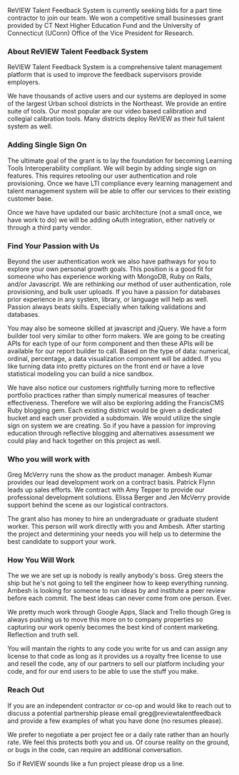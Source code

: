 ReVIEW Talent Feedback System is currently seeking bids for a  part time contractor to join our team. We won a competitive  small businesses grant provided by CT Next Higher Education Fund and the University of Connecticut (UConn) Office of the Vice President for Research.

### About ReVIEW Talent Feedback System

ReVIEW Talent Feedback System is a comprehensive talent management platform that is used to improve the feedback supervisors provide employers. 

We have thousands of active users and our systems are deployed in some of the largest Urban school districts in the Northeast. We provide an entire suite of tools. Our most popular are our video based calibration and collegial calibration tools. Many districts deploy ReVIEW as their full talent system as well. 

### Adding Single Sign On

The ultimate goal of the grant is to lay the foundation for becoming Learning Tools Interoperability compliant. We will begin by adding single sign on features. This requires retooling our user authentication and role provisioning. Once we have LTI compliance every learning management and talent management system will be able to offer our services to their existing customer base.

Once we have have updated our basic architecture (not a small once, we have work to do) we will be adding oAuth integration, either natively or through a third party vendor. 

### Find Your Passion with Us

Beyond the user authentication work we also have pathways for you to explore your own personal growth goals. This position is a good fit for someone who has experience working with MongoDB, Ruby on Rails, and/or Javascript. We are rethinking our method of user authentication, role provisioning, and bulk user uploads. If you have a passion for databases prior experience in any system, library, or language will help as well. Passion always beats skills. Especially when talking validations and databases.

You may also be someone skilled at javascript and jQuery. We have a form builder tool very similar to other form makers. We are going to be creating APIs for each type of our form component and then these APIs will be available for our report builder to call. Based on the type of data: numerical, ordinal, percentage, a data visualization component will be added. If you like turning data into pretty pictures on the front end or have a love statistical modeling you can build a nice sandbox.

We have also notice our customers rightfully turning more to reflective portfolio practices rather than simply numerical measures of teacher effectiveness. Therefore we will also be exploring adding the FrancisCMS Ruby blogging gem. Each existing district would be given a dedicated bucket and each user provided a subdomain. We would utilize the single sign on system we are creating. So if you have a passion for improving education through reflective blogging and alternatives assessment we could play and hack together on this project as well.

### Who you will work with

Greg McVerry runs the show as the product manager. Ambesh Kumar provides our lead development work on a contract basis. Patrick Flynn leads up sales efforts. We contract with Amy Tepper to provide our professional development solutions. Elissa Berger and Jen McVerry provide support behind the scene as our logistical contractors.

The grant also has money to hire an undergraduate or graduate student worker. This person will work directly with you and Ambesh. After starting the project and determining your needs you will help us to determine the best candidate to support your work.

### How You Will Work

The we we are set up is nobody is really anybody's boss. Greg steers the ship but he's not going to tell the engineer how to keep everything running. Ambesh is looking for someone to run ideas by and institute a peer review before each commit. The best ideas can never come from one person. Ever. 

We pretty much work through Google Apps, Slack and Trello though Greg is always pushing us to move this more on to company properties so capturing our work openly becomes the best kind of content marketing. Reflection and truth sell.

You will mantain the rights to any code you write for us and can assign any license to that code as long as it provides us a royalty free license to use and resell the code, any of our partners to sell our platform including your code, and for our end users to be able to use the stuff you make. 

### Reach Out

If you are an independent contractor or co-op and would like to reach out to discuss a potential partnership please email greg@reviewtalentfeedback and provide a few examples of what you have done (no resumes please). 

We prefer to negotiate a per project fee or a daily rate rather than an hourly rate. We feel this protects both you and us. Of course reality on the ground, or bugs in the code, can require an additional conversation. 

So if ReVIEW sounds like a fun project please drop us a line. 
